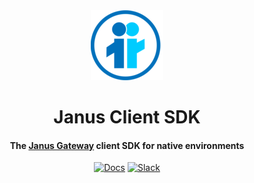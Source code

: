 <div align="center" style="text-align:center">
  <img alt="logo" src="_media/logo.png"/>
  <h1>Janus Client SDK</h1>

  <h4>The <a href="https://github.com/meetecho/janus-gateway">Janus Gateway</a> client SDK for native environments</h4>
</div>

<p align="center">
  <a href="https://meetecho.github.io/janus-mobile-sdk"><img alt="Docs" src="https://img.shields.io/badge/janus%20client-docs-blue"></a>
  <a href="https://join.slack.com/t/janusmobilesdk/shared_invite/enQtODM3Mzk1MDIxNDkzLWU0MWUxMWIzYzM4MGJjMTQ2NjEwNDgxZmI1YTViNjVlNTE2ZGUxYzE0NjFmZmM2NmUxZWRlMWQ0Y2RjNzdhYTY"><img alt="Slack" src="https://img.shields.io/badge/chat-slack-orange"></a>
</p>
